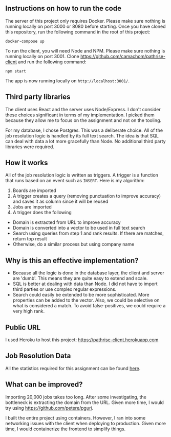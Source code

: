 ## Instructions on how to run the code

The server of this project only requires Docker. Please make sure nothing is running locally on port 3000 or 8080 before starting. Once you have cloned this repository, run the following command in the root of this project:

```
docker-compose up
```

To run the client, you will need Node and NPM. Please make sure nothing is running locally on port 3001. Clone https://github.com/camachom/pathrise-client and run the following command:

```
npm start
```

The app is now running locally on `http://localhost:3001/`.

## Third party libraries

The client uses React and the server uses Node/Express. I don't consider these choices significant in terms of my implementation. I picked them because they allow me to focus on the assignment and not on the tooling.

For my database, I chose Postgres. This was a deliberate choice. All of the job resolution logic is handled by its full text search. The idea is that SQL can deal with data a lot more gracefully than Node. No additional third party libraries were required.

## How it works

All of the job resolution logic is written as triggers. A trigger is a function that runs based on an event such as `INSERT`. Here is my algorithm:

1. Boards are imported
2. A trigger creates a query (removing punctuation to improve accuracy) and saves it as column since it will be reused
3. Jobs are imported
4. A trigger does the following

- Domain is extracted from URL to improve accuracy
- Domain is converted into a vector to be used in full text search
- Search using queries from step 1 and rank results. If there are matches, return top result
- Otherwise, do a similar process but using company name

## Why is this an effective implementation?

- Because all the logic is done in the database layer, the client and server are 'dumb'. This means they are quite easy to extend and scale.
- SQL is better at dealing with data than Node. I did not have to import third parties or use complex regular expressions.
- Search could easily be extended to be more sophisticated. More properties can be added to the vector. Also, we could be selective on what is considered a match. To avoid false-positives, we could require a very high rank.

## Public URL

I used Heroku to host this project: https://pathrise-client.herokuapp.com

## Job Resolution Data

All the statistics required for this assignment can be found [here](/data/).

## What can be improved?

Importing 20,000 jobs takes too long. After some investigating, the bottleneck is extracting the domain from the URL. Given more time, I would try using https://github.com/petere/pguri.

I built the entire project using containers. However, I ran into some networking issues with the client when deploying to production. Given more time, I would containerize the frontend to simplify things.
